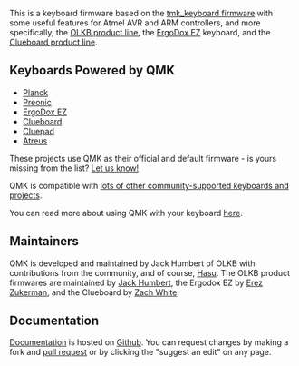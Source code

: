 This is a keyboard firmware based on the [tmk\_keyboard firmware](http://github.com/tmk/tmk_keyboard) with some useful features for Atmel AVR and ARM controllers, and more specifically, the [OLKB product line](http://olkb.com), the [ErgoDox EZ](http://www.ergodox-ez.com) keyboard, and the [Clueboard product line](http://clueboard.co/).

## Keyboards Powered by QMK

* [Planck](https://github.com/qmk/qmk_firmware/blob/master/keyboards/planck/)
* [Preonic](https://github.com/qmk/qmk_firmware/blob/master/keyboards/preonic/)
* [ErgoDox EZ](https://github.com/qmk/qmk_firmware/blob/master/keyboards/ergodox_ez/)
* [Clueboard](https://github.com/qmk/qmk_firmware/blob/master/keyboards/clueboard/)
* [Cluepad](https://github.com/qmk/qmk_firmware/blob/master/keyboards/clueboard/17/)
* [Atreus](https://github.com/qmk/qmk_firmware/blob/master/keyboards/atreus/)

These projects use QMK as their official and default firmware - is yours missing from the list? [Let us know!](https://github.com/qmk/qmk.fm/issues/new) 

QMK is compatible with [lots of other community-supported keyboards and projects](/keyboards/). 

You can read more about using QMK with your keyboard [here](/powered/).

## Maintainers

QMK is developed and maintained by Jack Humbert of OLKB with contributions from the community, and of course, [Hasu](https://github.com/tmk). The OLKB product firmwares are maintained by [Jack Humbert](https://github.com/jackhumbert), the Ergodox EZ by [Erez Zukerman](https://github.com/ezuk), and the Clueboard by [Zach White](https://github.com/skullydazed).

## Documentation

[Documentation](https://docs.qmk.fm) is hosted on [Github](https://github.com/qmk/qmk_firmware/tree/master/docs). You can request changes by making a fork and [pull request](https://github.com/qmk/qmk_firmware/pulls) or by clicking the "suggest an edit" on any page.

